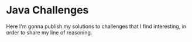 # Java Challenges

Here I'm gonna publish my solutions to challenges that I find interesting, in order to share my line of reasoning. 
